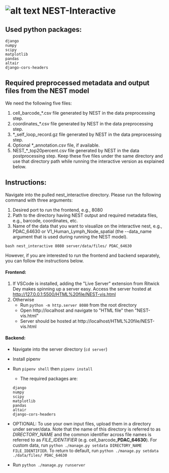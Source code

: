 # ![alt text](https://github.com/schwartzlab-methods/nest-interactive/blob/main/nest_logo.svg) NEST-Interactive
## Used python packages:
  ```
  django
  numpy
  scipy
  matplotlib
  pandas
  altair
  django-cors-headers
  ```
## Required preprocessed metadata and output files from the NEST model
We need the following five files:
1. cell_barcode_*.csv file generated by NEST in the data preprocessing step. 
2. coordinates_*.csv file generated by NEST in the data preprocessing step.
3. *_self_loop_record.gz file generated by NEST in the data preprocessing step.
4. Optional *_annotation.csv file, if available.
5. NEST_*_top20percent.csv file generated by NEST in the data postprocessing step.
Keep these five files under the same directory and use that directory path while running the interactive version as explained below.

## Instructions:
Navigate into the pulled nest_interactive directory. Please run the following command with three arguments:
1. Desired port to run the frontend, e.g., 8080
2. Path to the directory having NEST output and required metadata files, e.g., barcode, coordinates, etc.
3. Name of the data that you want to visualize on the interactive nest, e.g., PDAC_64630 or V1_Human_Lymph_Node_spatial (the --data_name argument that is used during running the NEST model).

````
bash nest_interactive 8080 server/data/files/ PDAC_64630
````

However, if you are interested to run the frontend and backend separately, you can follow the instructions below. 

#### Frontend:

1. If VSCode is installed, adding the "Live Server" extension from Ritwick Dey makes spinning up a server easy. Access the server hosted at http://127.0.0.1:5500/HTML%20file/NEST-vis.html
2. Otherwise
   - Run `python -m http.server 8080` from the root directory
   - Open http://localhost and navigate to "HTML file" then "NEST-vis.html"
   - Server should be hosted at http://localhost/HTML%20file/NEST-vis.html

#### Backend:

- Navigate into the server directory (`cd server`)
- Install pipenv
- Run `pipenv shell` then `pipenv install`

  - The required packages are:
  ```
  django
  numpy
  scipy
  matplotlib
  pandas
  altair
  django-cors-headers
  ```

- OPTIONAL: To use your own input files, upload them in a directory under server/data. Note that the name of this directory is referred to as *DIRECTORY_NAME* and the common identifier across file names is referred to as *FILE_IDENTIFIER* (e.g. cell_barcode_**PDAC_64630**). For custom data, run `python ./manage.py setdata DIRECTORY_NAME FILE_IDENTIFIER`. To return to default, run `python ./manage.py setdata ./data/files/ PDAC_64630`
- Run `python ./manage.py runserver`
